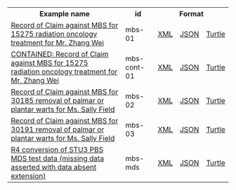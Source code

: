 <table class="list" width="100%">            
   <tr>
     <th>Example name</th>
     <th>id</th>
     <th colspan="3">Format</th>
   </tr>
   <tr>
      <td><a href="ExplanationOfBenefit-mbs-01.html">Record of Claim against MBS for 15275 radiation oncology treatment for Mr. Zhang Wei</a></td>
      <td>mbs-01</td>
      <td><a href="ExplanationOfBenefit-mbs-01.xml.html">XML</a></td>
      <td><a href="ExplanationOfBenefit-mbs-01.json.html">JSON</a></td>
      <td><a href="ExplanationOfBenefit-mbs-01.ttl.html">Turtle</a></td>
   </tr>
   <tr>
      <td><a href="ExplanationOfBenefit-mbs-cont-01.html">CONTAINED: Record of Claim against MBS for 15275 radiation oncology treatment for Mr. Zhang Wei</a></td>
      <td>mbs-cont-01</td>
      <td><a href="ExplanationOfBenefit-mbs-cont-01.xml.html">XML</a></td>
      <td><a href="ExplanationOfBenefit-mbs-cont-01.json.html">JSON</a></td>
      <td><a href="ExplanationOfBenefit-mbs-cont-01.ttl.html">Turtle</a></td>
   </tr>
   <tr>
      <td><a href="ExplanationOfBenefit-mbs-02.html">Record of Claim against MBS for 30185 removal of palmar or plantar warts for Ms. Sally Field</a></td>
      <td>mbs-02</td>
      <td><a href="ExplanationOfBenefit-mbs-02.xml.html">XML</a></td>
      <td><a href="ExplanationOfBenefit-mbs-02.json.html">JSON</a></td>
      <td><a href="ExplanationOfBenefit-mbs-02.ttl.html">Turtle</a></td>
   </tr>
   <tr>
      <td><a href="ExplanationOfBenefit-mbs-03.html">Record of Claim against MBS for 30191 removal of palmar or plantar warts for Ms. Sally Field</a></td>
      <td>mbs-03</td>
      <td><a href="ExplanationOfBenefit-mbs-03.xml.html">XML</a></td>
      <td><a href="ExplanationOfBenefit-mbs-03.json.html">JSON</a></td>
      <td><a href="ExplanationOfBenefit-mbs-03.ttl.html">Turtle</a></td>
   </tr>
   <tr>
      <td><a href="ExplanationOfBenefit-mbs-mds.html">R4 conversion of STU3 PBS MDS test data (missing data asserted with data absent extension)</a></td>
      <td>mbs-mds</td>
      <td><a href="ExplanationOfBenefit-mbs-mds.xml.html">XML</a></td>
      <td><a href="ExplanationOfBenefit-mbs-mds.json.html">JSON</a></td>
      <td><a href="ExplanationOfBenefit-mbs-mds.ttl.html">Turtle</a></td>
   </tr>
</table>